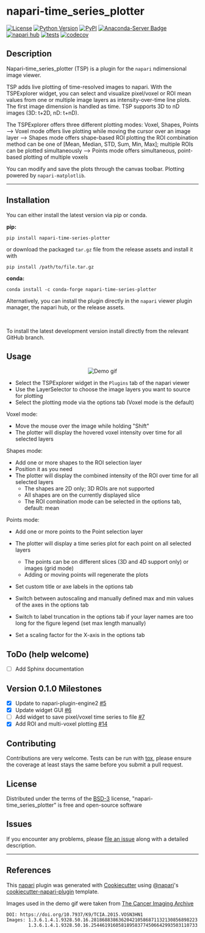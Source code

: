# napari-time_series_plotter

[![License](https://img.shields.io/pypi/l/napari-time_series_plotter.svg?color=green)](https://github.com/ch-n/napari-time_series_plotter/raw/main/LICENSE)
[![Python Version](https://img.shields.io/pypi/pyversions/napari-time_series_plotter.svg?color=green)](https://python.org)
[![PyPI](https://img.shields.io/pypi/v/napari-time_series_plotter.svg?color=green)](https://pypi.org/project/napari-time_series_plotter)
[![Anaconda-Server Badge](https://anaconda.org/conda-forge/napari-time-series-plotter/badges/version.svg)](https://anaconda.org/conda-forge/napari-time-series-plotter)
[![napari hub](https://img.shields.io/endpoint?url=https://api.napari-hub.org/shields/napari-time-series-plotter)](https://napari-hub.org/plugins/napari-time-series-plotter)
[![tests](https://github.com/ch-n/napari-time_series_plotter/workflows/tests/badge.svg)](https://github.com/ch-n/napari-time_series_plotter/actions)
[![codecov](https://codecov.io/gh/ch-n/napari-time_series_plotter/branch/main/graph/badge.svg)](https://codecov.io/gh/ch-n/napari-time_series_plotter)


## Description
Napari-time_series_plotter (TSP) is a plugin for the `napari` ndimensional image viewer. 

TSP adds live plotting of time-resolved images to napari. With the TSPExplorer widget, you can select and visualize pixel/voxel or ROI mean values from one or multiple image layers as intensity-over-time line plots. The first image dimension is handled as time. TSP supports 3D to nD images (3D: t+2D, nD: t+nD).

The TSPExplorer offers three different plotting modes: Voxel, Shapes, Points
--> Voxel mode offers live plotting while moving the cursor over an image layer
--> Shapes mode offers shape-based ROI plotting the ROI combination method can be one of [Mean, Median, STD, Sum, Min, Max]; multiple ROIs can be plotted simultaneously
--> Points mode offers simultaneous, point-based plotting of multiple voxels

You can modify and save the plots through the canvas toolbar.
Plotting powered by `napari-matplotlib`.

----------------------------------

## Installation
You can either install the latest version via pip or conda.

**pip:**

    pip install napari-time-series-plotter

or download the packaged `tar.gz` file from the release assets and install it with 
    
    pip install /path/to/file.tar.gz

**conda:**

    conda install -c conda-forge napari-time-series-plotter


Alternatively, you can install the plugin directly in the `napari` viewer plugin manager, the napari hub, or the release assets.

<br>

To install the latest development version install directly from the relevant GitHub branch.

## Usage
<p align="center">
  <img src="https://github.com/ch-n/napari-time_series_plotter/raw/main/napari-time-series-plotter_demo.gif" alt="Demo gif" />
</p>
    
- Select the TSPExplorer widget in the `Plugins` tab of the napari viewer
- Use the LayerSelector to choose the image layers you want to source for plotting
- Select the plotting mode via the options tab (Voxel mode is the default)

Voxel mode:
- Move the mouse over the image while holding "Shift"
- The plotter will display the hovered voxel intensity over time for all selected layers

Shapes mode:
- Add one or more shapes to the ROI selection layer
- Position it as you need
- The plotter will display the combined intensity of the ROI over time for all selected layers
    - The shapes are 2D only; 3D ROIs are not supported
    - All shapes are on the currently displayed slice
    - The ROI combination mode can be selected in the options tab, default: mean

Points mode:
- Add one or more points to the Point selection layer
- The plotter will display a time series plot for each point on all selected layers
    - The points can be on different slices (3D and 4D support only) or images (grid mode)
    - Adding or moving points will regenerate the plots

- Set custom title or axe labels in the options tab
- Switch between autoscaling and manually defined max and min values of the axes in the options tab
- Switch to label truncation in the options tab if your layer names are too long for the figure legend (set max length manually)
- Set a scaling factor for the X-axis in the options tab

## ToDo (help welcome)
- [ ] Add Sphinx documentation

## Version 0.1.0 Milestones
- [X] Update to napari-plugin-engine2 [#5](https://github.com/ch-n/napari-time_series_plotter/issues/5)
- [X] Update widget GUI [#6](https://github.com/ch-n/napari-time_series_plotter/issues/6)
- [ ] Add widget to save pixel/voxel time series to file [#7](https://github.com/ch-n/napari-time_series_plotter/issues/7)
- [X] Add ROI and multi-voxel plotting [#14](https://github.com/ch-n/napari-time_series_plotter/issues/14)

## Contributing

Contributions are very welcome. Tests can be run with [tox], please ensure
the coverage at least stays the same before you submit a pull request.

## License

Distributed under the terms of the [BSD-3] license,
"napari-time_series_plotter" is free and open-source software

## Issues

If you encounter any problems, please [file an issue] along with a detailed description.

--------------

## References
This [napari] plugin was generated with [Cookiecutter] using [@napari]'s [cookiecutter-napari-plugin] template.

Images used in the demo gif were taken from [The Cancer Imaging Archive] <br>

    DOI: https://doi.org/10.7937/K9/TCIA.2015.VOSN3HN1
    Images: 1.3.6.1.4.1.9328.50.16.281868838636204210586871132130856898223
            1.3.6.1.4.1.9328.50.16.254461916058189583774506642993503110733

[The Cancer Imaging Archive]: https://www.cancerimagingarchive.net/
[napari]: https://github.com/napari/napari
[Cookiecutter]: https://github.com/audreyr/cookiecutter
[@napari]: https://github.com/napari
[MIT]: http://opensource.org/licenses/MIT
[BSD-3]: http://opensource.org/licenses/BSD-3-Clause
[GNU GPL v3.0]: http://www.gnu.org/licenses/gpl-3.0.txt
[GNU LGPL v3.0]: http://www.gnu.org/licenses/lgpl-3.0.txt
[Apache Software License 2.0]: http://www.apache.org/licenses/LICENSE-2.0
[Mozilla Public License 2.0]: https://www.mozilla.org/media/MPL/2.0/index.txt
[cookiecutter-napari-plugin]: https://github.com/napari/cookiecutter-napari-plugin

[file an issue]: https://github.com/ch-n/napari-time_series_plotter/issues

[napari]: https://github.com/napari/napari
[tox]: https://tox.readthedocs.io/en/latest/
[pip]: https://pypi.org/project/pip/
[PyPI]: https://pypi.org/
